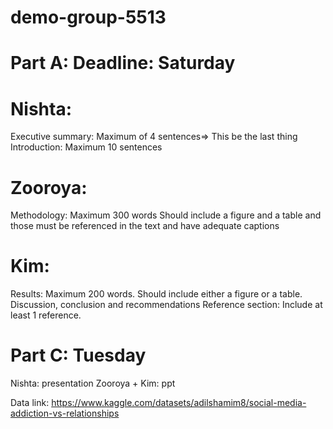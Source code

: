 # demo-group-5513
# Part A: Deadline: Saturday
# Nishta: 
Executive summary: Maximum of 4 sentences=> This be the last thing
Introduction: Maximum 10 sentences
# Zooroya: 
Methodology: Maximum 300 words
Should include a figure and a table and those must be referenced in the text and have adequate captions
# Kim:
Results: Maximum 200 words. Should include either a figure or a table.
Discussion, conclusion and recommendations
Reference section: Include at least 1 reference.
# Part C: Tuesday
Nishta: presentation
Zooroya + Kim: ppt

Data link: https://www.kaggle.com/datasets/adilshamim8/social-media-addiction-vs-relationships